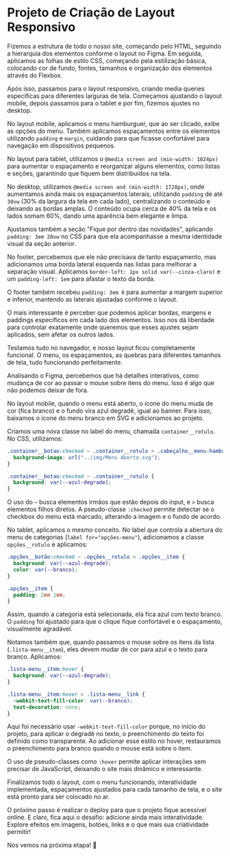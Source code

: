 
# Projeto de Criação de Layout Responsivo

Fizemos a estrutura de todo o nosso site, começando pelo HTML, seguindo a hierarquia dos elementos conforme o layout no Figma. Em seguida, aplicamos as folhas de estilo CSS, começando pela estilização básica, colocando cor de fundo, fontes, tamanhos e organização dos elementos através do Flexbox.

Após isso, passamos para o layout responsivo, criando media queries específicas para diferentes larguras de tela. Começamos ajustando o layout mobile, depois passamos para o tablet e por fim, fizemos ajustes no desktop.

No layout mobile, aplicamos o menu hamburguer, que ao ser clicado, exibe as opções do menu. Também aplicamos espaçamentos entre os elementos utilizando `padding` e `margin`, cuidando para que ficasse confortável para navegação em dispositivos pequenos.

No layout para tablet, utilizamos o `@media screen and (min-width: 1024px)` para aumentar o espaçamento e reorganizar alguns elementos, como listas e seções, garantindo que fiquem bem distribuídos na tela.

No desktop, utilizamos `@media screen and (min-width: 1728px)`, onde aumentamos ainda mais os espaçamentos laterais, utilizando `padding` de até `30vw` (30% da largura da tela em cada lado), centralizando o conteúdo e deixando as bordas amplas. O conteúdo ocupa cerca de 40% da tela e os lados somam 60%, dando uma aparência bem elegante e limpa.

Ajustamos também a seção "Fique por dentro das novidades", aplicando `padding: 3em 20vw` no CSS para que ela acompanhasse a mesma identidade visual da seção anterior.

No footer, percebemos que ele não precisava de tanto espaçamento, mas adicionamos uma borda lateral esquerda nas listas para melhorar a separação visual. Aplicamos `border-left: 1px solid var(--cinza-claro)` e um `padding-left: 1em` para afastar o texto da borda.

O footer também recebeu `padding: 3em 0` para aumentar a margem superior e inferior, mantendo as laterais ajustadas conforme o layout.

O mais interessante é perceber que podemos aplicar bordas, margens e paddings específicos em cada lado dos elementos. Isso nos dá liberdade para controlar exatamente onde queremos que esses ajustes sejam aplicados, sem afetar os outros lados.

Testamos tudo no navegador, e nosso layout ficou completamente funcional. O menu, os espaçamentos, as quebras para diferentes tamanhos de tela, tudo funcionando perfeitamente.

Analisando o Figma, percebemos que há detalhes interativos, como mudança de cor ao passar o mouse sobre itens do menu. Isso é algo que não podemos deixar de fora.

No layout mobile, quando o menu está aberto, o ícone do menu muda de cor (fica branco) e o fundo vira azul degradê, igual ao banner. Para isso, baixamos o ícone do menu branco em SVG e adicionamos ao projeto.

Criamos uma nova classe no label do menu, chamada `container__rotulo`. No CSS, utilizamos:

```css
.container__botao:checked ~ .container__rotulo > .cabeçalho__menu-hamburguer {
  background-image: url("../img/Menu Aberto.svg");
}

.container__botao:checked ~ .container__rotulo {
  background: var(--azul-degrade);
}
```

O uso do `~` busca elementos irmãos que estão depois do input, e `>` busca elementos filhos diretos. A pseudo-classe `:checked` permite detectar se o checkbox do menu está marcado, alterando a imagem e o fundo de acordo.

No tablet, aplicamos o mesmo conceito. No label que controla a abertura do menu de categorias (`label for="opções-menu"`), adicionamos a classe `opções__rotulo` e aplicamos:

```css
.opções__botão:checked ~ .opções__rotulo > .opções__item {
  background: var(--azul-degrade);
  color: var(--branco);
}

.opções__item {
  padding: 2em 1em;
}
```

Assim, quando a categoria está selecionada, ela fica azul com texto branco. O `padding` foi ajustado para que o clique fique confortável e o espaçamento, visualmente agradável.

Notamos também que, quando passamos o mouse sobre os itens da lista (`.lista-menu__item`), eles devem mudar de cor para azul e o texto para branco. Aplicamos:

```css
.lista-menu__item:hover {
  background: var(--azul-degrade);
}

.lista-menu__item:hover > .lista-menu__link {
  -webkit-text-fill-color: var(--branco);
  text-decoration: none;
}
```

Aqui foi necessário usar `-webkit-text-fill-color` porque, no início do projeto, para aplicar o degradê no texto, o preenchimento do texto foi definido como transparente. Ao adicionar esse estilo no hover, restauramos o preenchimento para branco quando o mouse está sobre o item.

O uso de pseudo-classes como `:hover` permite aplicar interações sem precisar de JavaScript, deixando o site mais dinâmico e interessante.

Finalizamos todo o layout, com o menu funcionando, interatividade implementada, espaçamentos ajustados para cada tamanho de tela, e o site está pronto para ser colocado no ar.

O próximo passo é realizar o deploy para que o projeto fique acessível online. E claro, fica aqui o desafio: adicione ainda mais interatividade. Explore efeitos em imagens, botões, links e o que mais sua criatividade permitir!

Nos vemos na próxima etapa! 🚀
